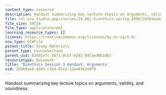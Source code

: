 ```yaml
---
content_type: resource
description: Handout summarizing key lecture topics on arguments, validity, and soundness.
file: /ol-ocw-studio-app/courses/24-06j-bioethics-spring-2009/2d3b9aabd105c36d8fe312ea83b2e979_MIT24_06Js09_handout03.pdf
file_size: 59728
file_type: application/pdf
learning_resource_types: []
license: https://creativecommons.org/licenses/by-nc-sa/4.0/
ocw_type: OCWFile
parent_title: Study Materials
parent_type: CourseSection
parent_uid: 02691e7c-3d71-8c57-0282-897aed8b1db2
resourcetype: Document
title: 'Bioethics Session 3 Handout: Arguments'
uid: 2d3b9aab-d105-c36d-8fe3-12ea83b2e979
---
```

Handout summarizing key lecture topics on arguments, validity, and soundness.